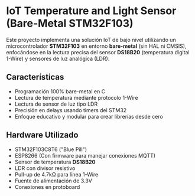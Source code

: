 # IoT Temperature and Light Sensor (Bare-Metal STM32F103)

Este proyecto implementa una solución IoT de bajo nivel utilizando un microcontrolador
**STM32F103** en entorno **bare-metal** (sin HAL ni CMSIS), enfocándose en la lectura 
precisa del sensor **DS18B20** (temperatura digital 1-Wire) y sensores de luz analógica (LDR).

## Características

- Programación 100% bare-metal en C
- Lectura de temperatura mediante protocolo 1-Wire
- Lectura de sensor de luz tipo LDR
- Precisión en delays usando timers del STM32
- Enfoque educativo y modular para crear librerías desde cero

## Hardware Utilizado

- STM32F103C8T6 ("Blue Pill")
- ESP8266 (Con firmware para manejar conexiones MQTT)
- Sensor de temperatura **DS18B20**
- LDR con divisor resistivo
- Pull-up de 4.7kΩ para línea 1-Wire
- Fuente de alimentación de 3.3V
- Conexiones en protoboard
